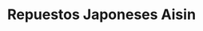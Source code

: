 ---
title: "Repuestos Japoneses Aisin"
url: /santa-cruz-de-la-sierra/repuestos-japoneses-aisin/
shop: piezas de automóviles
---